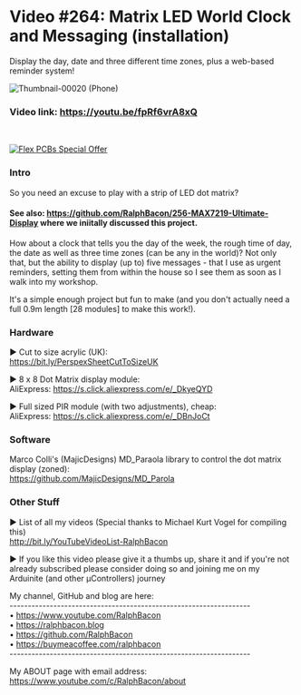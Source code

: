 # Video #264: Matrix LED World Clock and Messaging (installation)
Display the day, date and three different time zones, plus a web-based reminder system!  

![Thumbnail-00020 (Phone)](https://user-images.githubusercontent.com/20911308/228219076-c1596a90-9dd2-42cd-8268-100c598bfb88.png)  

### Video link: https://youtu.be/fpRf6vrA8xQ  
<br>  

[![Flex PCBs Special Offer](https://user-images.githubusercontent.com/20911308/226928395-0f7add24-e5ca-4b13-a819-d330ae9f5f77.gif "PCBWay - up to 60% off Flex/Rigid PCBs")](https://pcbway.com/)  

### Intro
So you need an excuse to play with a strip of LED dot matrix? 

#### See also: https://github.com/RalphBacon/256-MAX7219-Ultimate-Display where we iniitally discussed this project.

How about a clock that tells you the day of the week, the rough time of day, the date as well as three time zones (can be any in the world)? Not only that, but the ability to display (up to) five messages - that I use as urgent reminders, setting them from within the house so I see them as soon as I walk into my workshop.

It's a simple enough project but fun to make (and you don't actually need a full 0.9m length \[28 modules\] to make this work!).

### Hardware
► Cut to size acrylic (UK):  
https://bit.ly/PerspexSheetCutToSizeUK  

► 8 x 8 Dot Matrix display module:  
AliExpress: https://s.click.aliexpress.com/e/_DkyeQYD

► Full sized PIR module (with two adjustments), cheap:  
AliExpress: https://s.click.aliexpress.com/e/_DBnJoCt  

### Software  
Marco Colli's (MajicDesigns) MD_Paraola library to control the dot matrix display (zoned):  
https://github.com/MajicDesigns/MD_Parola  

### Other Stuff
► List of all my videos
(Special thanks to Michael Kurt Vogel for compiling this)  
http://bit.ly/YouTubeVideoList-RalphBacon  

► If you like this video please give it a thumbs up, share it and if you're not already subscribed please consider doing so and joining me on my Arduinite (and other μControllers) journey

My channel, GitHub and blog are here:  
\------------------------------------------------------------------  
• https://www.youtube.com/RalphBacon  
• https://ralphbacon.blog  
• https://github.com/RalphBacon  
• https://buymeacoffee.com/ralphbacon  
\------------------------------------------------------------------

My ABOUT page with email address: https://www.youtube.com/c/RalphBacon/about

